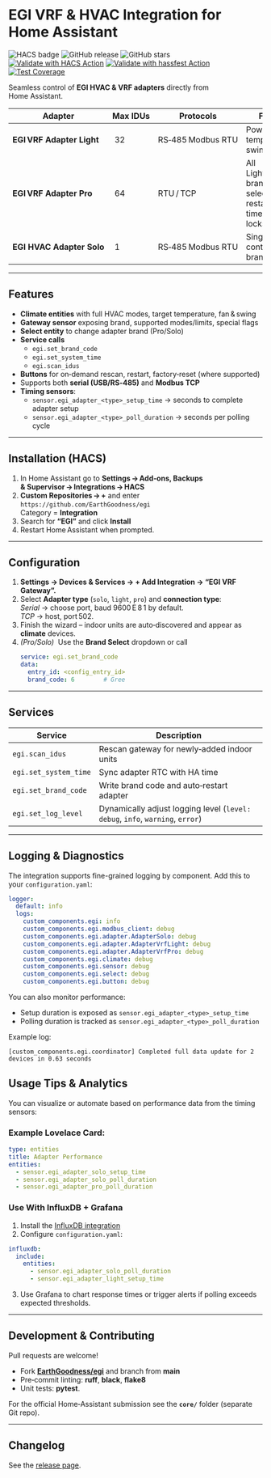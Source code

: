 # EGI VRF & HVAC Integration for Home Assistant

![HACS badge](https://img.shields.io/badge/HACS-Default-orange.svg)
![GitHub release](https://img.shields.io/github/v/release/EarthGoodness/egi)
![GitHub stars](https://img.shields.io/github/stars/EarthGoodness/egi?style=social)
[![Validate with HACS Action](https://github.com/EarthGoodness/egi/actions/workflows/validate.yml/badge.svg)](https://github.com/EarthGoodness/egi/actions/workflows/validate.yml)
[![Validate with hassfest Action](https://github.com/EarthGoodness/egi/actions/workflows/hassfest.yml/badge.svg)](https://github.com/EarthGoodness/egi/actions/workflows/hassfest.yml)
[![Test Coverage](https://img.shields.io/codecov/c/github/EarthGoodness/egi?style=flat-square)](https://codecov.io/gh/EarthGoodness/egi)

Seamless control of **EGI HVAC & VRF adapters** directly from Home Assistant.

| Adapter | Max IDUs | Protocols | Features |
|---------|----------|-----------|----------|
| **EGI VRF Adapter Light** | 32 | RS‑485 Modbus RTU | Power, mode, temp, fan, swing |
| **EGI VRF Adapter Pro** | 64 | RTU / TCP | All Light features + brand selection, restart, time‑sync, locks, humidity |
| **EGI HVAC Adapter Solo** | 1 | RS‑485 Modbus RTU | Single‑IDU control, restart, brand write |

---

## Features

* **Climate entities** with full HVAC modes, target temperature, fan & swing
* **Gateway sensor** exposing brand, supported modes/limits, special flags
* **Select entity** to change adapter brand (Pro/Solo)
* **Service calls**  
  - `egi.set_brand_code`  
  - `egi.set_system_time`  
  - `egi.scan_idus`
* **Buttons** for on‑demand rescan, restart, factory‑reset (where supported)
* Supports both **serial (USB/RS‑485)** and **Modbus TCP**
* **Timing sensors**: 
  - `sensor.egi_adapter_<type>_setup_time` → seconds to complete adapter setup
  - `sensor.egi_adapter_<type>_poll_duration` → seconds per polling cycle

---

## Installation (HACS)

1. In Home Assistant go to **Settings → Add‑ons, Backups & Supervisor → Integrations → HACS**  
2. **Custom Repositories → +** and enter  
   `https://github.com/EarthGoodness/egi`  
   Category = **Integration**
3. Search for **“EGI”** and click **Install**
4. Restart Home Assistant when prompted.

---

## Configuration

1. **Settings → Devices & Services → + Add Integration → “EGI VRF Gateway”.**  
2. Select **Adapter type** (`solo`, `light`, `pro`) and **connection type**:  
   *Serial* → choose port, baud 9600 E 8 1 by default.  
   *TCP* → host, port 502.
3. Finish the wizard – indoor units are auto‑discovered and appear as **climate** devices.
4. *(Pro/Solo)*  Use the **Brand Select** dropdown or call  
   ```yaml
   service: egi.set_brand_code
   data:
     entry_id: <config_entry_id>
     brand_code: 6        # Gree
   ```

---

## Services

| Service | Description |
|---------|-------------|
| `egi.scan_idus` | Rescan gateway for newly‑added indoor units |
| `egi.set_system_time` | Sync adapter RTC with HA time |
| `egi.set_brand_code` | Write brand code and auto‑restart adapter |
| `egi.set_log_level` | Dynamically adjust logging level (`level: debug`, `info`, `warning`, `error`) |
---

## Logging & Diagnostics

The integration supports fine-grained logging by component. Add this to your `configuration.yaml`:

```yaml
logger:
  default: info
  logs:
    custom_components.egi: info
    custom_components.egi.modbus_client: debug
    custom_components.egi.adapter.AdapterSolo: debug
    custom_components.egi.adapter.AdapterVrfLight: debug
    custom_components.egi.adapter.AdapterVrfPro: debug
    custom_components.egi.climate: debug
    custom_components.egi.sensor: debug
    custom_components.egi.select: debug
    custom_components.egi.button: debug
```

You can also monitor performance:

- Setup duration is exposed as `sensor.egi_adapter_<type>_setup_time`
- Polling duration is tracked as `sensor.egi_adapter_<type>_poll_duration`

Example log:
```
[custom_components.egi.coordinator] Completed full data update for 2 devices in 0.63 seconds
```


## Usage Tips & Analytics

You can visualize or automate based on performance data from the timing sensors:

### Example Lovelace Card:
```yaml
type: entities
title: Adapter Performance
entities:
  - sensor.egi_adapter_solo_setup_time
  - sensor.egi_adapter_solo_poll_duration
  - sensor.egi_adapter_pro_poll_duration
```

### Use With InfluxDB + Grafana

1. Install the [InfluxDB integration](https://www.home-assistant.io/integrations/influxdb/)
2. Configure `configuration.yaml`:
```yaml
influxdb:
  include:
    entities:
      - sensor.egi_adapter_solo_poll_duration
      - sensor.egi_adapter_light_setup_time
```
3. Use Grafana to chart response times or trigger alerts if polling exceeds expected thresholds.

---

## Development & Contributing

Pull requests are welcome!

* Fork **[EarthGoodness/egi](https://github.com/EarthGoodness/egi)** and branch from **main**
* Pre‑commit linting: **ruff**, **black**, **flake8**
* Unit tests: **pytest**.

For the official Home‑Assistant submission see the **`core/`** folder (separate Git repo).

---

## Changelog

See the [release page](https://github.com/EarthGoodness/egi/releases).
